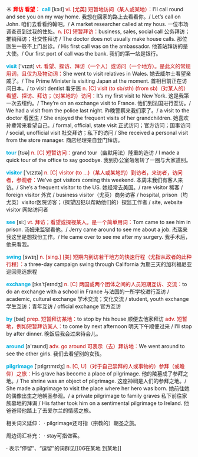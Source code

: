 ☀ <font color="red">**拜访 看望：**</font>
<font color="sky blue">**call**</font> [kɔ:l] 
<font color="#c00000">vi. [尤英] 短暂地访问（某人或某地）：</font>I’ll call round and see you on my way home. 我想在回家的路上去看看你。/ Let’s call on John. 咱们去看看约翰吧。/ A market researcher called at my hous. 一位市场调查员到过我的住处。<font color="#c00000">n. [C] 短暂拜访：</font>business, sales, social call 公务拜访；推销拜访；社交性拜访 / The doctor does not usually make house calls. 那位医生一般不上门出诊。/ His first call was on the ambassador. 他首站拜访的是大使。/ Our first port of call was the bank. 我们的第一站是银行。

<font color="sky blue">**visit**</font> ['vɪzɪt] 
<font color="#c00000">vt. 看望、探访、拜访（一个人）或访问（一个地方）。是此义的常规用词，且仅为及物动词：</font>She went to visit relatives in Wales. 她去威尔士看望亲戚了。/ The Prime Minister is visiting Japan at the moment. 首相目前正在访问日本。/ to visit dentist 看牙医 <font color="#c00000">n. [C] visit (to sb/sth) (from sb)（对某人的）看望、探访、拜访；（对某地的）访问：</font>It’s my first visit to New York. 这是我第一次去纽约。/ They’re on an exchange visit to France. 他们到法国进行互访。/ We had a visit from the police last night. 昨晚警察来我们家了。/ a visit to the doctor 看医生 / She enjoyed the frequent visits of her grandchildren. 她喜欢孙辈常来看望自己。/ formal, official, state visit 正式访问；官方访问；国事访问 / social, unofficial visit 社交拜访；私下的访问 / She received a personal visit from the store manager. 商店经理亲自登门拜访。

<font color="sky blue">**tour**</font> [tʊə] 
<font color="#c00000">n. [C] 短暂访问：</font>grand tour（幽默用法）隆重的造访 / I made a quick tour of the office to say goodbye. 我到办公室匆匆转了一圈与大家道别。

<font color="sky blue">**visitor**</font> ['vɪzɪtə] 
<font color="#c00000">n. [C] visitor (to ...)（某人或某地的）到访者，来访者，访问者，参观者：</font>We’ve got visitors coming this weekend. 本周末我们有客人来访。/ She’s a frequent visitor to the US. 她经常去美国。/ rare visitor 稀客 / foreign visitor 外宾 / business visitor（尤英）商务访客 / hospital, prison（均尤英）visitor医院访客；（探望囚犯以帮助他们的）探监工作者 / site, website visitor 网站访问者

<font color="sky blue">**see**</font> [si:] 
<font color="#c00000">vt. 拜访；看望或探视某人。是一个简单用词：</font>Tom came to see him in prison. 汤姆来监狱看他。/ Jerry came around to see me about a job. 杰瑞来我这里是想找份工作。/ He came over to see me after my surgery. 我手术后，他来看我。

<font color="sky blue">**swing**</font> [swɪŋ] 
<font color="#c00000">n. [sing.] [美] 短期内到访若干地方的快速行程（尤指从政者的此种行程）：</font>a three-day campaign swing through California 为期三天的加利福尼亚巡回竞选旅程

<font color="sky blue">**exchange**</font> [ɪks'tʃeɪndӡ] 
<font color="#c00000">n. [C] 两国或两个团体之间的人员短期互访、交流：</font>to do an exchange with a school in France 与法国的一所学校进行互访 / academic, cultural exchange 学术交流；文化交流 / student, youth exchange 学生互访；青年互访 / official exchange 官方互访

<font color="sky blue">**by**</font> [baɪ] 
<font color="#c00000">prep. 短暂拜访某地：</font>to stop by his house 顺便去他家拜访 <font color="#c00000">adv. 短暂地，例如短暂拜访某人：</font>to come by next afternoon 明天下午顺便过来 / I’ll stop by after dinner. 晚饭后我会过来待会儿。

<font color="sky blue">**around**</font> [ə'raʊnd] 
<font color="#c00000">adv. go around 可表示（去）拜访地：</font>We went around to see the other girls. 我们去看望别的女孩。
           
<font color="sky blue">**pilgrimage**</font> [ˈpɪlgrɪmɪdʒ]
<font color="#c00000">n. [C, U]（对于自己崇拜的人或事物的）参拜（或瞻仰）之旅：</font>His grave has become a place of pilgrimage. 他的陵墓成了参拜之地。/ The shrine was an object of pilgrimage. 这座神祠是人们的参拜之地。/ She made a pilgrimage to visit the place where her hero was born. 她前往她的偶像出生之地朝圣参观。/ a private pilgrimage to family graves 私下前往家族墓地的拜谒 / His father took him on a sentimental pilgrimage to Ireland. 他爸爸带他踏上了去爱尔兰的情感之旅。

相关词义延伸：
· pilgrimage还可指（宗教的）朝圣之旅。

周边词汇补充：
· stay可指做客。

· 表示“停留”、“逗留”的词群见[[06在某地 到某地]]
